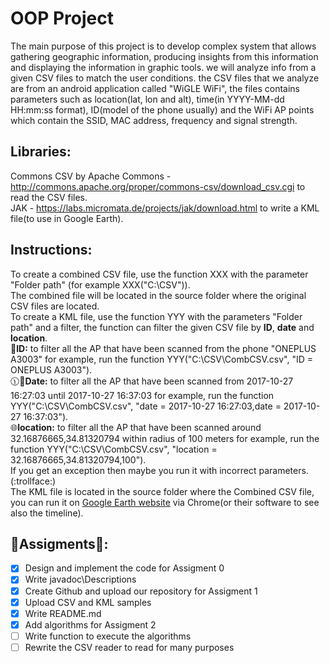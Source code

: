 # OOP Project
The main purpose of this project is to develop complex system that allows gathering geographic information,
producing insights from this information and displaying the information in graphic tools.
we will analyze info from a given CSV files to match the user conditions.
the CSV files that we analyze are from an android application called "WiGLE WiFi", the files contains parameters such as location(lat, lon and alt), time(in YYYY-MM-dd HH:mm:ss format), ID(model of the phone usually) and the WiFi AP points which contain the SSID, MAC address, frequency and signal strength.

## Libraries:
Commons CSV by Apache Commons - http://commons.apache.org/proper/commons-csv/download_csv.cgi to read the CSV files. <br>
JAK - https://labs.micromata.de/projects/jak/download.html to write a KML file(to use in Google Earth). <br>

## Instructions:
To create a combined CSV file, use the function XXX with the parameter "Folder path" (for example XXX("C:\CSV\")).<br>
The combined file will be located in the source folder where the original CSV files are located.<br>
To create a KML file, use the function YYY with the parameters "Folder path" and a filter, the function can filter the given CSV file by **ID**, **date** and **location**. <br>
:iphone:**ID:** to filter all the AP that have been scanned from the phone "ONEPLUS A3003" for example, run the function YYY("C:\CSV\CombCSV.csv", "ID = ONEPLUS A3003"). <br>
:clock1130::date:**Date:** to filter all the AP that have been scanned from 2017-10-27 16:27:03 until 2017-10-27 16:37:03 for example, run the function YYY("C:\CSV\CombCSV.csv", "date = 2017-10-27 16:27:03,date = 2017-10-27 16:37:03"). <br>
:globe_with_meridians:**location:** to filter all the AP that have been scanned around 32.16876665,34.81320794 within radius of 100 meters for example, run the function YYY("C:\CSV\CombCSV.csv", "location = 32.16876665,34.81320794,100"). <br>
If you get an exception then maybe you run it with incorrect parameters. (:trollface:) <br>
The KML file is located in the source folder where the Combined CSV file, you can run it on [Google Earth website](https://earth.google.com/web/) via Chrome(or their software to see also the timeline). <br>



## :wrench:Assigments:wrench::
- [x] Design and implement the code for Assigment 0
- [x] Write javadoc\Descriptions
- [x] Create Github  and upload our repository for Assigment 1
- [X] Upload CSV and KML samples
- [X] Write README.md
- [X] Add algorithms for Assigment 2 
- [ ] Write function to execute the algorithms
- [ ] Rewrite the CSV reader to read for many purposes
